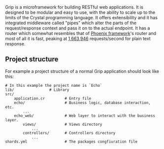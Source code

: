 Grip is a microframework for building RESTful web applications. It is designed to be modular and easy to use, with the ability to scale up to the limits of the Crystal programming language. It offers extensibility and it has integrated middleware called "pipes" which alter the parts of the request/response context and pass it on to the actual endpoint. It has a router which somewhat resembles that of [Phoenix framework](https://github.com/phoenixframework/phoenix)'s router and most of all it is fast, peaking at [1,663,946](https://www.techempower.com/benchmarks/#section=data-r19&hw=ph&test=json&l=zdk8an-1r) requests/second for plain text response.

## Project structure

For example a project structure of a normal Grip application should look like this:

```
# In this example the project name is `Echo`
lib/                # Library
src/
    application.cr         # Entry file
    echo/                  # Business logic, database interaction, etc.
        ...
    echo_web/              # Web layer to interact with the business layer.
        views/             # Views directory
            ...
        controllers/       # Controllers directory
            ...
shards.yml                 # The packages congfiuration file
```
